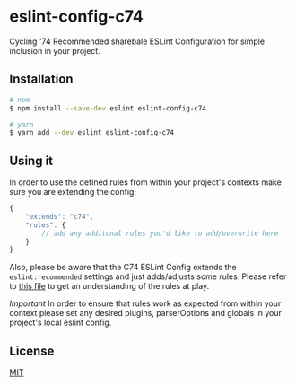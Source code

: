 # eslint-config-c74
Cycling '74 Recommended sharebale ESLint Configuration for simple inclusion in your project.

## Installation

```sh
# npm
$ npm install --save-dev eslint eslint-config-c74
```

```sh
# yarn
$ yarn add --dev eslint eslint-config-c74
```
## Using it
In order to use the defined rules from within your project's contexts make sure you are extending the config:

```js
{
	"extends": "c74",
	"rules": {
		// add any additonal rules you'd like to add/overwrite here
	}
}
```

Also, please be aware that the C74 ESLint Config extends the `eslint:recommended` settings and just adds/adjusts some rules. Please refer to [this file](index.js) to get an understanding of the rules at play.

*Important* In order to ensure that rules work as expected from within your context please set any desired plugins, parserOptions and globals in your project's local eslint config.

## License

[MIT](LICENSE)
